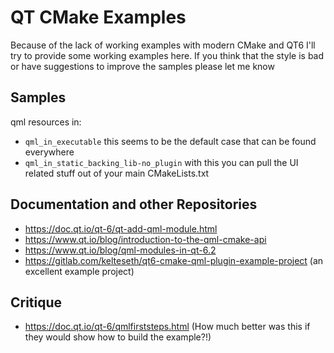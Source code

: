 # QT CMake Examples

Because of the lack of working examples with modern CMake and QT6 I'll try to provide some
working examples here. If you think that the style is bad or have suggestions to improve
the samples please let me know

## Samples

qml resources in:

 - `qml_in_executable` this seems to be the default case that can be found everywhere
 - `qml_in_static_backing_lib-no_plugin` with this you can pull the UI related stuff out of your main CMakeLists.txt

## Documentation and other Repositories

 - https://doc.qt.io/qt-6/qt-add-qml-module.html
 - https://www.qt.io/blog/introduction-to-the-qml-cmake-api
 - https://www.qt.io/blog/qml-modules-in-qt-6.2
 - https://gitlab.com/kelteseth/qt6-cmake-qml-plugin-example-project (an excellent example project)

## Critique

 - https://doc.qt.io/qt-6/qmlfirststeps.html (How much better was this if they would show how to build the example?!)

